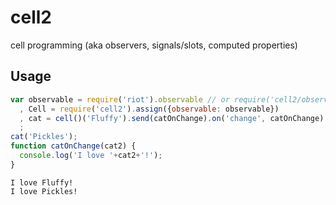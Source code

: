 # cell2
cell programming (aka observers, signals/slots, computed properties)

## Usage

~~~javascript
var observable = require('riot').observable // or require('cell2/observable')
  , Cell = require('cell2').assign({observable: observable})
  , cat = cell()('Fluffy').send(catOnChange).on('change', catOnChange)
  ;
cat('Pickles');
function catOnChange(cat2) {
  console.log('I love '+cat2+'!');
}
~~~

~~~
I love Fluffy!
I love Pickles!
~~~
